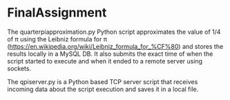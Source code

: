 # FinalAssignment

The quarterpiapproximation.py Python script approximates the value of 1/4 of π using the Leibniz formula for π (https://en.wikipedia.org/wiki/Leibniz_formula_for_%CF%80) and stores the results locally in a MySQL DB. It also submits the exact time of when the script started to execute and when it ended to a remote server using sockets.

The qpiserver.py is a Python based TCP server script that receives incoming data about the script execution and saves it in a local file. 
